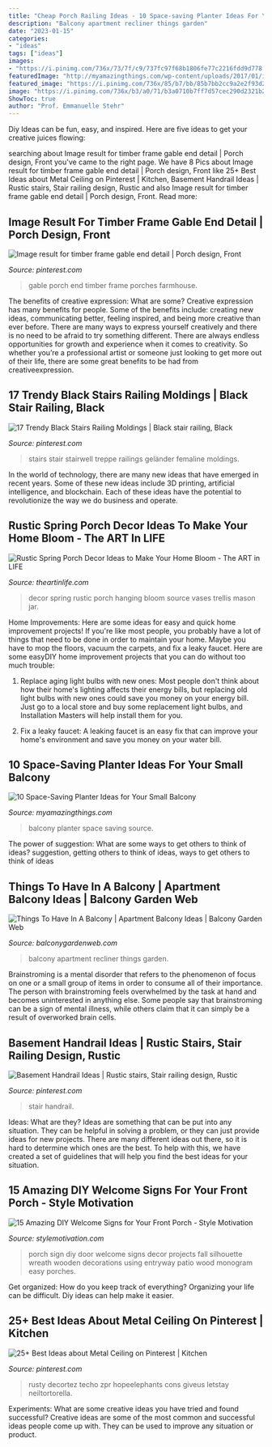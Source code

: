 ```yaml
---
title: "Cheap Porch Railing Ideas - 10 Space-saving Planter Ideas For Your Small Balcony"
description: "Balcony apartment recliner things garden"
date: "2023-01-15"
categories:
- "ideas"
tags: ["ideas"]
images:
- "https://i.pinimg.com/736x/73/7f/c9/737fc97f68b1806fe77c2216fdd9d778.jpg"
featuredImage: "http://myamazingthings.com/wp-content/uploads/2017/01/idea3-1.jpg"
featured_image: "https://i.pinimg.com/736x/85/b7/bb/85b7bb2cc9a2e2f93d29df0d334b254b.jpg"
image: "https://i.pinimg.com/736x/b3/a0/71/b3a0710b7ff7d57cec290d2321b29307.jpg"
ShowToc: true
author: "Prof. Emmanuelle Stehr"
---
```



Diy Ideas can be fun, easy, and inspired. Here are five ideas to get your creative juices flowing:

	

		
searching about Image result for timber frame gable end detail | Porch design, Front you've came to the right page. We have 8 Pics about Image result for timber frame gable end detail | Porch design, Front like 25+ Best Ideas about Metal Ceiling on Pinterest | Kitchen, Basement Handrail Ideas | Rustic stairs, Stair railing design, Rustic and also Image result for timber frame gable end detail | Porch design, Front. Read more:
		
    
## Image Result For Timber Frame Gable End Detail | Porch Design, Front

<img loading=lazy src="https://i.pinimg.com/736x/85/b7/bb/85b7bb2cc9a2e2f93d29df0d334b254b.jpg" onerror="this.onerror=null;this.src='https://tse1.mm.bing.net/th?id=OIP.Fza1-OcOwR5bodRZUH0hyQHaJ4&amp;pid=15.1';" alt="Image result for timber frame gable end detail | Porch design, Front">

_Source: pinterest.com_

>gable porch end timber frame porches farmhouse. 

	

The benefits of creative expression: What are some?
Creative expression has many benefits for people. Some of the benefits include: creating new ideas, communicating better, feeling inspired, and being more creative than ever before. There are many ways to express yourself creatively and there is no need to be afraid to try something different. There are always endless opportunities for growth and experience when it comes to creativity. So whether you’re a professional artist or someone just looking to get more out of their life, there are some great benefits to be had from creativeexpression.

    
## 17 Trendy Black Stairs Railing Moldings | Black Stair Railing, Black

<img loading=lazy src="https://i.pinimg.com/736x/b3/a0/71/b3a0710b7ff7d57cec290d2321b29307.jpg" onerror="this.onerror=null;this.src='https://tse3.mm.bing.net/th?id=OIP.E6ecrKfHKdHnrAZ_TlAWQAAAAA&amp;pid=15.1';" alt="17 Trendy Black Stairs Railing Moldings | Black stair railing, Black">

_Source: pinterest.com_

>stairs stair stairwell treppe railings geländer femaline moldings. 

	

In the world of technology, there are many new ideas that have emerged in recent years. Some of these new ideas include 3D printing, artificial intelligence, and blockchain. Each of these ideas have the potential to revolutionize the way we do business and operate.

    
## Rustic Spring Porch Decor Ideas To Make Your Home Bloom - The ART In LIFE

<img loading=lazy src="http://theartinlife.com/wp-content/uploads/2018/02/Porch-Decor-16-The-ART-In-LIFE.jpg" onerror="this.onerror=null;this.src='https://tse4.mm.bing.net/th?id=OIP.iWs0LMRq1l8LDlPhlK2DPQHaLH&amp;pid=15.1';" alt="Rustic Spring Porch Decor Ideas to Make Your Home Bloom - The ART in LIFE">

_Source: theartinlife.com_

>decor spring rustic porch hanging bloom source vases trellis mason jar. 

	

Home Improvements: Here are some ideas for easy and quick home improvement projects!
If you're like most people, you probably have a lot of things that need to be done in order to maintain your home. Maybe you have to mop the floors, vacuum the carpets, and fix a leaky faucet. Here are some easyDIY home improvement projects that you can do without too much trouble:
1. Replace aging light bulbs with new ones: Most people don't think about how their home's lighting affects their energy bills, but replacing old light bulbs with new ones could save you money on your energy bill. Just go to a local store and buy some replacement light bulbs, and Installation Masters will help install them for you.

2. Fix a leaky faucet: A leaking faucet is an easy fix that can improve your home's environment and save you money on your water bill.

    
## 10 Space-Saving Planter Ideas For Your Small Balcony

<img loading=lazy src="http://myamazingthings.com/wp-content/uploads/2017/01/idea3-1.jpg" onerror="this.onerror=null;this.src='https://tse4.mm.bing.net/th?id=OIP.V18mttBz5czfVT3KY_9nHQHaJ4&amp;pid=15.1';" alt="10 Space-Saving Planter Ideas for Your Small Balcony">

_Source: myamazingthings.com_

>balcony planter space saving source. 

	

The power of suggestion: What are some ways to get others to think of ideas?
suggestion, getting others to think of ideas, ways to get others to think of ideas

    
## Things To Have In A Balcony | Apartment Balcony Ideas | Balcony Garden Web

<img loading=lazy src="https://balconygardenweb.com/wp-content/uploads/2016/08/recliner.jpg" onerror="this.onerror=null;this.src='https://tse3.mm.bing.net/th?id=OIP.2uGfdDAsurPxuz2pah_p4AHaLI&amp;pid=15.1';" alt="Things To Have In A Balcony | Apartment Balcony Ideas | Balcony Garden Web">

_Source: balconygardenweb.com_

>balcony apartment recliner things garden. 

	

Brainstroming is a mental disorder that refers to the phenomenon of focus on one or a small group of items in order to consume all of their importance. The person with brainstroming feels overwhelmed by the task at hand and becomes uninterested in anything else. Some people say that brainstroming can be a sign of mental illness, while others claim that it can simply be a result of overworked brain cells.

    
## Basement Handrail Ideas | Rustic Stairs, Stair Railing Design, Rustic

<img loading=lazy src="https://i.pinimg.com/736x/73/7f/c9/737fc97f68b1806fe77c2216fdd9d778.jpg" onerror="this.onerror=null;this.src='https://tse2.mm.bing.net/th?id=OIP.S4hIjsouK01BfvLRJ3zEGwHaLH&amp;pid=15.1';" alt="Basement Handrail Ideas | Rustic stairs, Stair railing design, Rustic">

_Source: pinterest.com_

>stair handrail. 

	

Ideas: What are they?
Ideas are something that can be put into any situation. They can be helpful in solving a problem, or they can just provide ideas for new projects. There are many different ideas out there, so it is hard to determine which ones are the best. To help with this, we have created a set of guidelines that will help you find the best ideas for your situation.

    
## 15 Amazing DIY Welcome Signs For Your Front Porch - Style Motivation

<img loading=lazy src="https://homebnc.com/homeimg/2017/04/14-front-porch-sign-ideas-and-DIY-projects-homebnc.jpg" onerror="this.onerror=null;this.src='https://tse1.mm.bing.net/th?id=OIP.Mv2gz25Q39TyxN8Ye6y96gHaLH&amp;pid=15.1';" alt="15 Amazing DIY Welcome Signs for Your Front Porch - Style Motivation">

_Source: stylemotivation.com_

>porch sign diy door welcome signs decor projects fall silhouette wreath wooden decorations using entryway patio wood monogram easy porches. 

	

Get organized: How do you keep track of everything?
Organizing your life can be difficult. Diy ideas can help make it easier.

    
## 25+ Best Ideas About Metal Ceiling On Pinterest | Kitchen

<img loading=lazy src="https://i.pinimg.com/736x/a7/63/7f/a7637f124c98c7b2d15928c135180e57.jpg" onerror="this.onerror=null;this.src='https://tse1.mm.bing.net/th?id=OIP.1u4p4ssw0SlQ4oP-4VPDkgHaJ3&amp;pid=15.1';" alt="25+ Best Ideas about Metal Ceiling on Pinterest | Kitchen">

_Source: pinterest.com_

>rusty decortez techo zpr hopeelephants cons giveus letstay neiltortorella. 

	

Experiments: What are some creative ideas you have tried and found successful?
Creative ideas are some of the most common and successful ideas people come up with. They can be used to improve any situation or product.

